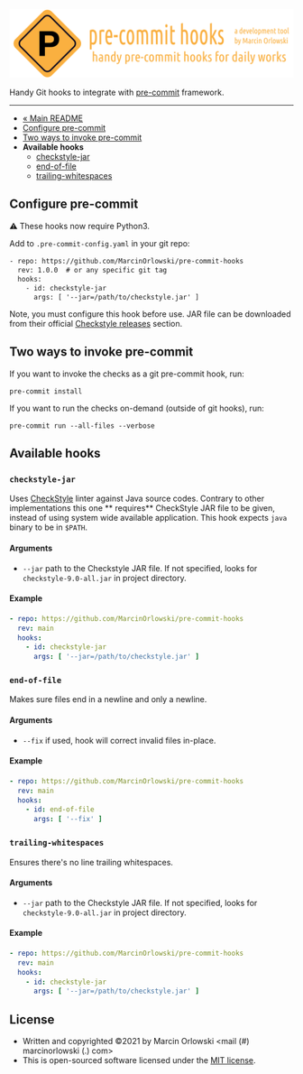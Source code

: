 ![pre-commit-hooks logo](../artwork/logo.png)

Handy Git hooks to integrate with [pre-commit](http://pre-commit.com/) framework.

---

<!--TOC-->

* [« Main README](../README.md)
* [Configure pre-commit](#configure-pre-commit)
* [Two ways to invoke pre-commit](#two-ways-to-invoke-pre-commit)
* **Available hooks**
  * [checkstyle-jar](checkstyle-jar.md)
  * [end-of-file](end-of-file.md)
  * [trailing-whitespaces](trailing-whitespaces.md)

<!--TOC-->

## Configure pre-commit

:warning: These hooks now require Python3.

Add to `.pre-commit-config.yaml` in your git repo:

```
- repo: https://github.com/MarcinOrlowski/pre-commit-hooks
  rev: 1.0.0  # or any specific git tag
  hooks:
    - id: checkstyle-jar
      args: [ '--jar=/path/to/checkstyle.jar' ]
```

Note, you must configure this hook before use. JAR file can be downloaded from their official
[Checkstyle releases](https://github.com/checkstyle/checkstyle/releases/) section.

## Two ways to invoke pre-commit

If you want to invoke the checks as a git pre-commit hook, run:

    pre-commit install

If you want to run the checks on-demand (outside of git hooks), run:

    pre-commit run --all-files --verbose

## Available hooks

### `checkstyle-jar`

Uses [CheckStyle](https://checkstyle.org/) linter against Java source codes. Contrary to other implementations this one **
requires** CheckStyle JAR file to be given, instead of using system wide available application. This hook expects `java` binary to
be in `$PATH`.

#### Arguments

* `--jar` path to the Checkstyle JAR file. If not specified, looks for `checkstyle-9.0-all.jar` in project directory.

#### Example

```yaml
- repo: https://github.com/MarcinOrlowski/pre-commit-hooks
  rev: main
  hooks:
    - id: checkstyle-jar
      args: [ '--jar=/path/to/checkstyle.jar' ]
```

### `end-of-file`

Makes sure files end in a newline and only a newline.

#### Arguments

* `--fix` if used, hook will correct invalid files in-place.

#### Example

```yaml
- repo: https://github.com/MarcinOrlowski/pre-commit-hooks
  rev: main
  hooks:
    - id: end-of-file
      args: [ '--fix' ]
```

### `trailing-whitespaces`

Ensures there's no line trailing whitespaces.

#### Arguments

* `--jar` path to the Checkstyle JAR file. If not specified, looks for `checkstyle-9.0-all.jar` in project directory.

#### Example

```yaml
- repo: https://github.com/MarcinOrlowski/pre-commit-hooks
  rev: main
  hooks:
    - id: checkstyle-jar
      args: [ '--jar=/path/to/checkstyle.jar' ]
```

## License ##

* Written and copyrighted &copy;2021 by Marcin Orlowski <mail (#) marcinorlowski (.) com>
* This is open-sourced software licensed under the [MIT license](http://opensource.org/licenses/MIT).
